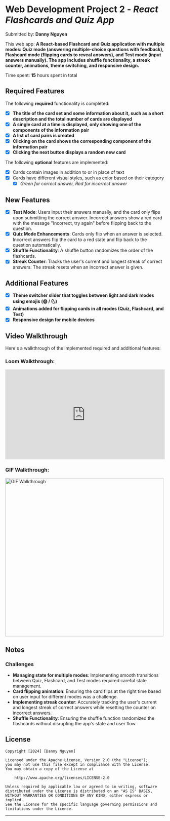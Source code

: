 # Web Development Project 2 - _React Flashcards and Quiz App_

Submitted by: **Danny Nguyen**

This web app: **A React-based Flashcard and Quiz application with multiple modes: Quiz mode (answering multiple-choice questions with feedback), Flashcard mode (flipping cards to reveal answers), and Test mode (input answers manually). The app includes shuffle functionality, a streak counter, animations, theme switching, and responsive design.**

Time spent: **15** hours spent in total

## Required Features

The following **required** functionality is completed:

- [x] **The title of the card set and some information about it, such as a short description and the total number of cards are displayed**
- [x] **A single card at a time is displayed, only showing one of the components of the information pair**
- [x] **A list of card pairs is created**
- [x] **Clicking on the card shows the corresponding component of the information pair**
- [x] **Clicking the next button displays a random new card**

The following **optional** features are implemented:

- [x] Cards contain images in addition to or in place of text
- [x] Cards have different visual styles, such as color based on their category
  - [x] _Green for correct answer, Red for incorrect answer_

## New Features

- [x] **Test Mode**: Users input their answers manually, and the card only flips upon submitting the correct answer. Incorrect answers show a red card with the message "Incorrect, try again" before flipping back to the question.
- [x] **Quiz Mode Enhancements**: Cards only flip when an answer is selected. Incorrect answers flip the card to a red state and flip back to the question automatically.
- [x] **Shuffle Functionality**: A shuffle button randomizes the order of the flashcards.
- [x] **Streak Counter**: Tracks the user's current and longest streak of correct answers. The streak resets when an incorrect answer is given.

## Additional Features

- [x] **Theme switcher slider that toggles between light and dark modes using emojis (🌞 / 🌜)**
- [x] **Animations added for flipping cards in all modes (Quiz, Flashcard, and Test)**
- [x] **Responsive design for mobile devices**

## Video Walkthrough

Here's a walkthrough of the implemented required and additional features:

### Loom Walkthrough:

<div style="position: relative; padding-bottom: 56.25%; height: 0;"><iframe src="https://www.loom.com/embed/1a8029c5601c433887b98b52a951c945?sid=7b63eb56-c2b4-44de-900b-7506f7fbeb5f" frameborder="0" webkitallowfullscreen mozallowfullscreen allowfullscreen style="position: absolute; top: 0; left: 0; width: 100%; height: 100%;"></iframe></div>

### GIF Walkthrough:

<img src="https://i.imgur.com/agUK4L7.gif)" title="Video Walkthrough" width="500" alt="GIF Walkthrough" />

## Notes

### Challenges

- **Managing state for multiple modes**: Implementing smooth transitions between Quiz, Flashcard, and Test modes required careful state management.
- **Card flipping animation**: Ensuring the card flips at the right time based on user input for different modes was a challenge.
- **Implementing streak counter**: Accurately tracking the user's current and longest streak of correct answers while resetting the counter on incorrect answers.
- **Shuffle Functionality**: Ensuring the shuffle function randomized the flashcards without disrupting the app's state and user flow.

## License

    Copyright [2024] [Danny Nguyen]

    Licensed under the Apache License, Version 2.0 (the "License");
    you may not use this file except in compliance with the License.
    You may obtain a copy of the License at

        http://www.apache.org/licenses/LICENSE-2.0

    Unless required by applicable law or agreed to in writing, software
    distributed under the License is distributed on an "AS IS" BASIS,
    WITHOUT WARRANTIES OR CONDITIONS OF ANY KIND, either express or implied.
    See the License for the specific language governing permissions and
    limitations under the License.
****
